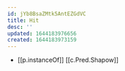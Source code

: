 ```yaml
---
id: jYb8BsaZMtk5AntEZGdVC
title: Hit
desc: ''
updated: 1644183976656
created: 1644183973159
---
```

- [[p.instanceOf]] [[c.Pred.Shapow]]
